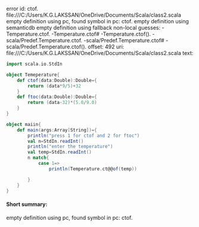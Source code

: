 error id: ctof.
file:///C:/Users/K.G.LAKSSAN/OneDrive/Documents/Scala/class2.scala
empty definition using pc, found symbol in pc: ctof.
empty definition using semanticdb
empty definition using fallback
non-local guesses:
	 -Temperature.ctof.
	 -Temperature.ctof#
	 -Temperature.ctof().
	 -scala/Predef.Temperature.ctof.
	 -scala/Predef.Temperature.ctof#
	 -scala/Predef.Temperature.ctof().
offset: 492
uri: file:///C:/Users/K.G.LAKSSAN/OneDrive/Documents/Scala/class2.scala
text:
```scala
import scala.io.StdIn

object Temeperature{
    def ctof(data:Double):Double={
        return (data*9/5)+32
    }
    def ftoc(data:Double):Double={
        return (data-32)*(5.0/9.0)
    }
}

object maiin{
    def main(args:Array[String])={
        println("press 1 for ctof and 2 for ftoc")
        val n=StdIn.readInt()
        println("enter the temperature")
        val temp=StdIn.readInt()
        n match{
            case 1=>
                println(Temperature.ct@@of(temp))

        }
    }
}
```


#### Short summary: 

empty definition using pc, found symbol in pc: ctof.
